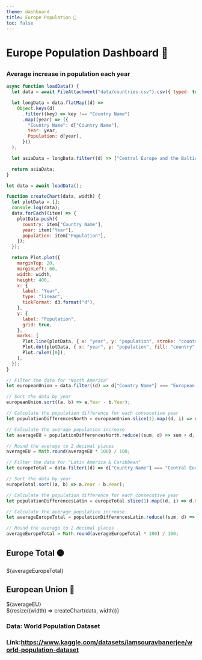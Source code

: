 ```yaml
---
theme: dashboard
title: Europe Population 🏰
toc: false
---
```


# Europe Population Dashboard 🏰

##

### Average increase in population each year

```js
async function loadData() {
  let data = await FileAttachment("data/countries.csv").csv({ typed: true });

  let longData = data.flatMap((d) =>
    Object.keys(d)
      .filter((key) => key !== "Country Name")
      .map((year) => ({
        "Country Name": d["Country Name"],
        Year: year,
        Population: d[year],
      }))
  );

  let asiaData = longData.filter((d) => ["Central Europe and the Baltics", "European Union"].includes(d["Country Name"]));

  return asiaData;
}

let data = await loadData();

function createChart(data, width) {
  let plotData = [];
  console.log(data);
  data.forEach((item) => {
    plotData.push({
      country: item["Country Name"],
      year: item["Year"],
      population: item["Population"],
    });
  });

  return Plot.plot({
    marginTop: 20,
    marginLeft: 60,
    width: width,
    height: 400,
    x: {
      label: "Year",
      type: "linear",
      tickFormat: d3.format("d"),
    },
    y: {
      label: "Population",
      grid: true,
    },
    marks: [
      Plot.line(plotData, { x: "year", y: "population", stroke: "country", title: "country" }),
      Plot.dot(plotData, { x: "year", y: "population", fill: "country", title: (d) => `Year: ${d.year}, Population: ${d.population}` }),
      Plot.ruleY([0]),
    ],
  });
}

// Filter the data for "North America"
let europeanUnion = data.filter((d) => d["Country Name"] === "European Union");

// Sort the data by year
europeanUnion.sort((a, b) => a.Year - b.Year);

// Calculate the population difference for each consecutive year
let populationDifferencesNorth = europeanUnion.slice(1).map((d, i) => d.Population - europeanUnion[i].Population);

// Calculate the average population increase
let averageEU = populationDifferencesNorth.reduce((sum, d) => sum + d, 0) / populationDifferencesNorth.length;

// Round the average to 2 decimal places
averageEU = Math.round(averageEU * 100) / 100;

// Filter the data for "Latin America & Caribbean"
let europeTotal = data.filter((d) => d["Country Name"] === "Central Europe and the Baltics");

// Sort the data by year
europeTotal.sort((a, b) => a.Year - b.Year);

// Calculate the population difference for each consecutive year
let populationDifferencesLatin = europeTotal.slice(1).map((d, i) => d.Population - europeTotal[i].Population);

// Calculate the average population increase
let averageEuropeTotal = populationDifferencesLatin.reduce((sum, d) => sum + d, 0) / populationDifferencesLatin.length;

// Round the average to 2 decimal places
averageEuropeTotal = Math.round(averageEuropeTotal * 100) / 100;
```

<div class="grid grid-cols-2">
  <div class="card">
    <h2>Europe Total 🟠</h2>
    <span class="big">${averageEuropeTotal}</span>
  </div>
  <div class="card">
    <h2>European Union 🔵</h2>
        <span class="big">${averageEU}</span>
  </div>
</div>

<div class="grid grid-cols-1">
  <div class="card">
    ${resize((width) => createChart(data, width))}
  </div>
</div>

### Data: World Population Dataset

### Link:https://www.kaggle.com/datasets/iamsouravbanerjee/world-population-dataset
